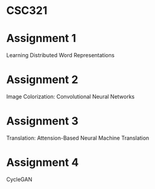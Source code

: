 # CSC321

Assignment 1
=============================================================================================================================
Learning Distributed Word Representations

Assignment 2
=============================================================================================================================
Image Colorization: Convolutional Neural Networks
  
Assignment 3
=============================================================================================================================
Translation: Attension-Based Neural Machine Translation
  
Assignment 4
=============================================================================================================================
CycleGAN